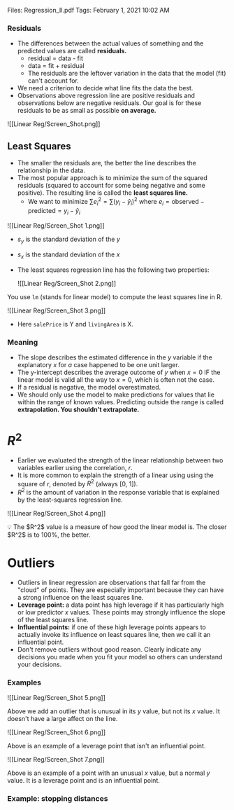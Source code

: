 Files: Regression_II.pdf
Tags: February 1, 2021 10:02 AM

### Residuals

- The differences between the actual values of something and the predicted values are called **residuals.**
    - residual = data - fit
    - data = fit + residual
    - The residuals are the leftover variation in the data that the model (fit) can't account for.
- We need a criterion to decide what line fits the data the best.
- Observations above regression line are positive residuals and observations below are negative residuals. Our goal is for these residuals to be as small as possible **on average.**

![[Linear Reg/Screen_Shot.png]]

## Least Squares

- The smaller the residuals are, the better the line describes the relationship in the data.
- The most popular approach is to minimize the sum of the squared residuals (squared to account for some being negative and some positive). The resulting line is called the **least squares line.**
    - We want to minimize $\sum e_i^2 = \sum (y_i - \hat{y}_i)^2$ where $e_i = \text{observed} - \text{predicted} = y_i - \hat{y}_i$
    

![[Linear Reg/Screen_Shot 1.png]]

- $s_y$ is the standard deviation of the $y$
- $s_x$ is the standard deviation of the $x$
- The least squares regression line has the following two properties:
    
    ![[Linear Reg/Screen_Shot 2.png]]
    

You use `lm` (stands for linear model) to compute the least squares line in R. 

![[Linear Reg/Screen_Shot 3.png]]

- Here `salePrice` is Y and `livingArea` is X.

### Meaning

- The slope describes the estimated difference in the $y$ variable if the explanatory $x$ for $a$ case happened to be one unit larger.
- The y-intercept describes the average outcome of $y$ when $x = 0$ IF the linear model is valid all the way to $x=0$, which is often not the case.
- If a residual is negative, the model overestimated.
- We should only use the model to make predictions for values that lie within the range of known values. Predicting outside the range is called **extrapolation. You shouldn't extrapolate.**

# $R^2$

- Earlier we evaluated the strength of the linear relationship between two variables earlier using the correlation, $r$.
- It is more common to explain the strength of a linear using using the square of $r$, denoted by $R^2$ (always [0, 1]).
- $R^2$ is the amount of variation in the response variable that is explained by the least-squares regression line.

![[Linear Reg/Screen_Shot 4.png]]

<aside>
💡 The $R^2$ value is a measure of how good the linear model is. The closer $R^2$ is to 100%, the better.

</aside>

# Outliers

- Outliers in linear regression are observations that fall far from the "cloud" of points. They are especially important because they can have a strong influence on the least squares line.
- **Leverage point:** a data point has high leverage if it has particularly high or low predictor $x$ values. These points may strongly influence the slope of the least squares line.
- **Influential points:** if one of these high leverage points appears to actually invoke its influence on least squares line, then we call it an influential point.
- Don't remove outliers without good reason. Clearly indicate any decisions you made when you fit your model so others can understand your decisions.

### Examples

![[Linear Reg/Screen_Shot 5.png]]

Above we add an outlier that is unusual in its $y$ value, but not its $x$ value. It doesn't have a large affect on the line.

![[Linear Reg/Screen_Shot 6.png]]

Above is an example of a leverage point that isn't an influential point.

![[Linear Reg/Screen_Shot 7.png]]

Above is an example of a point with an unusual $x$ value, but a normal $y$ value. It is a leverage point and is an influential point.

### Example: stopping distances